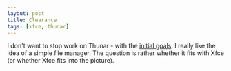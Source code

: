 ```yaml
---
layout: post
title: Clearance
tags: [xfce, thunar]
---
```


I don't want to stop work on Thunar - with the <a href="http://thunar.xfce.org/wiki/requirements:goals">initial goals</a>. I really like the idea of a simple file manager. The question is rather whether it fits with Xfce (or whether Xfce fits into the picture).
